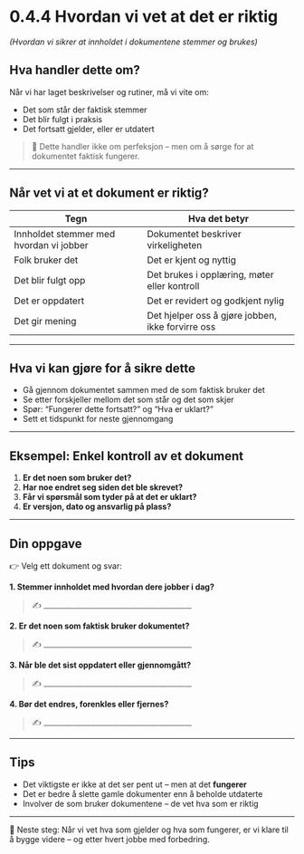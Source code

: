 # 0.4.4 Hvordan vi vet at det er riktig
*(Hvordan vi sikrer at innholdet i dokumentene stemmer og brukes)*

## Hva handler dette om?

Når vi har laget beskrivelser og rutiner, må vi vite om:
- Det som står der faktisk stemmer
- Det blir fulgt i praksis
- Det fortsatt gjelder, eller er utdatert

> 📌 Dette handler ikke om perfeksjon – men om å sørge for at dokumentet faktisk fungerer.

---

## Når vet vi at et dokument er riktig?

| Tegn | Hva det betyr |
|------|----------------|
| Innholdet stemmer med hvordan vi jobber | Dokumentet beskriver virkeligheten |
| Folk bruker det | Det er kjent og nyttig |
| Det blir fulgt opp | Det brukes i opplæring, møter eller kontroll |
| Det er oppdatert | Det er revidert og godkjent nylig |
| Det gir mening | Det hjelper oss å gjøre jobben, ikke forvirre oss |

---

## Hva vi kan gjøre for å sikre dette

- Gå gjennom dokumentet sammen med de som faktisk bruker det
- Se etter forskjeller mellom det som står og det som skjer
- Spør: “Fungerer dette fortsatt?” og “Hva er uklart?”
- Sett et tidspunkt for neste gjennomgang

---

## Eksempel: Enkel kontroll av et dokument

1. **Er det noen som bruker det?**  
2. **Har noe endret seg siden det ble skrevet?**  
3. **Får vi spørsmål som tyder på at det er uklart?**  
4. **Er versjon, dato og ansvarlig på plass?**  

---

## Din oppgave

👉 Velg ett dokument og svar:

**1. Stemmer innholdet med hvordan dere jobber i dag?**  
> ✍️ _________________________________________

**2. Er det noen som faktisk bruker dokumentet?**  
> ✍️ _________________________________________

**3. Når ble det sist oppdatert eller gjennomgått?**  
> ✍️ _________________________________________

**4. Bør det endres, forenkles eller fjernes?**  
> ✍️ _________________________________________

---

## Tips

- Det viktigste er ikke at det ser pent ut – men at det **fungerer**
- Det er bedre å slette gamle dokumenter enn å beholde utdaterte
- Involver de som bruker dokumentene – de vet hva som er riktig

---

🎯 Neste steg: Når vi vet hva som gjelder og hva som fungerer, er vi klare til å bygge videre – og etter hvert jobbe med forbedring.
